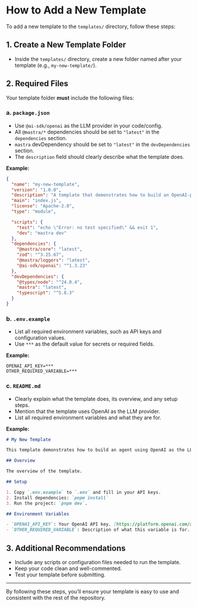 # How to Add a New Template

To add a new template to the `templates/` directory, follow these steps:

## 1. Create a New Template Folder

- Inside the `templates/` directory, create a new folder named after your template (e.g., `my-new-template/`).

## 2. Required Files

Your template folder **must** include the following files:

### a. `package.json`

- Use `@ai-sdk/openai` as the LLM provider in your code/config.
- All `@mastra/*` dependencies should be set to `"latest"` in the `dependencies` section.
- `mastra` devDependency should be set to `"latest"` in the `devDependencies` section.
- The `description` field should clearly describe what the template does.

**Example:**

```json
{
  "name": "my-new-template",
  "version": "1.0.0",
  "description": "A template that demonstrates how to build an OpenAI-powered agent using Mastra.",
  "main": "index.js",
  "license": "Apache-2.0",
  "type": "module",

  "scripts": {
    "test": "echo \"Error: no test specified\" && exit 1",
    "dev": "mastra dev"
  },
  "dependencies": {
    "@mastra/core": "latest",
    "zod": "^3.25.67",
    "@mastra/loggers": "latest",
    "@ai-sdk/openai": "^1.3.23"
  },
  "devDependencies": {
    "@types/node": "^24.0.4",
    "mastra": "latest",
    "typescript": "^5.8.3"
  }
}
```

### b. `.env.example`

- List all required environment variables, such as API keys and configuration values.
- Use `***` as the default value for secrets or required fields.

**Example:**

```
OPENAI_API_KEY=***
OTHER_REQUIRED_VARIABLE=***
```

### c. `README.md`

- Clearly explain what the template does, its overview, and any setup steps.
- Mention that the template uses OpenAI as the LLM provider.
- List all required environment variables and what they are for.

**Example:**

```markdown
# My New Template

This template demonstrates how to build an agent using OpenAI as the LLM provider with Mastra.

## Overview

The overview of the template.

## Setup

1. Copy `.env.example` to `.env` and fill in your API keys.
2. Install dependencies: `pnpm install`
3. Run the project: `pnpm dev`.

## Environment Variables

- `OPENAI_API_KEY`: Your OpenAI API key. [https://platform.openai.com/api-keys](https://platform.openai.com/api-keys)
- `OTHER_REQUIRED_VARIABLE`: Description of what this variable is for.
```

## 3. Additional Recommendations

- Include any scripts or configuration files needed to run the template.
- Keep your code clean and well-commented.
- Test your template before submitting.

---

By following these steps, you’ll ensure your template is easy to use and consistent with the rest of the repository.
